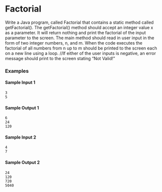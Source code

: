 
# Factorial

Write a Java program, called Factorial that contains a static method called getFactorial(). The getFactorial() method should accept an integer value x as a parameter. It will return nothing and print the factorial of the input parameter to the screen. The main method should read in user input in the form of two integer numbers, n, and m. When the code executes the factorial of all numbers from n up to m should be printed to the screen each on a new line using a loop. 
//If either of the user inputs is negative, an error message should print to the screen stating “Not Valid!”

### Examples

#### Sample Input 1
```
3
5
```
#### Sample Output 1
```
6
24
120
```

#### Sample Input 2
```
4
7
```

#### Sample Output 2
```
24
120
720
5040
```
